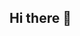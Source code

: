 ## Hi there 👋

<!--
**rishithax/rishithax** is a ✨ _special_ ✨ repository because its `README.md` (this file) appears on your GitHub profile.

Here are some ideas to get you started:

- 🔭 I’m currently working on sih
- 🌱 I’m currently learning java, python and dsa in C
- 👯 I’m looking to collaborate on linkedin
- 🤔 I’m looking for help with ...
- 💬 Ask me about ...
- 📫 How to reach me: https://www.linkedin.com/in/rishithach/
- 😄 Pronouns: ...
- ⚡ Fun fact: ...
-->
